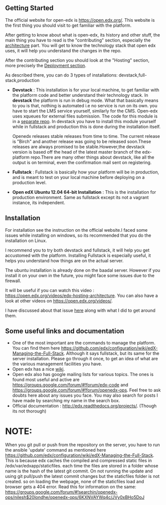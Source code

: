 ## Getting Started
The official website for open-edx is https://open.edx.org/. This website is the first thing you should visit to get familiar with the platform.

After getting to know about what is open-edx, its history and other stuff, the main thing you have to read is the "contributing" section, especially the [architecture](https://open.edx.org/contributing-to-edx/architecture) part. You will get to know the technology stack that open edx uses, it will help you understand the changes in the repo.

After the contributing section you should look at the "Hosting" section, more precisely the [Deployment section](https://open.edx.org/deployment-options).

As described there, you can do 3 types of installations: devstack,full-stack,production
* **Devstack** : This installation is for your local machine, to get familiar with the platform code and better understand their technology stack. In **devstack** the platform is run in debug mode. What that basically means to you is that, nothing is automated i.e no service is run on its own. you have to start the LMS service yourself, similarly for the CMS. Open-edx uses xqueues for external files submission. The code for this module is in a [separate repo](github.com/edx/xqueue). In devstack you have to install this module yourself while in fullstack and production this is done during the installation itself.

    Openedx releases stable releases from time to time. The current release is "Birch" and another release was going to be released soon.These releases are always promised to be stable.However,the devstack version is based off the head of the latest master branch of the edx-platform repo.There are many other things about devstack, like all the output is on terminal, even the confirmation mail sent on registering.
* **Fullstack** : Fullstack is basically how your platform will be in production, and is meant to test on your local machine before deploying on a production level.
* **Open edX Ubuntu 12.04 64-bit Installation** : This is the installation for production environment. Same as fullstack except its not a vagrant instance, its independent.

## Installation

For installation see the instruction on the official website.I faced some issues while installing on windows, so its recommended that you do the installation on Linux.

I recommend you to try both devstack and fullstack, it will help you get accustomed with the platform. Installing Fullstack is especially useful, it helps you understand how things are on the actual server.

The ubuntu installation is already done on the baadal server. However if you install it on your own in the future, you might face some issues due to the firewall.

It will be useful if you can watch this video : https://open.edx.org/videos/edx-hosting-architecture. You can also have a look at other videos on https://open.edx.org/videos/.

I have discussed about that issue [here](https://github.com/edx/configuration/issues/2086) along with what I did to get around them.

## Some useful links and documentation
* One of the most important are the commands to manage the platform. You can find them here https://github.com/edx/configuration/wiki/edX-Managing-the-Full-Stack. Although it says fullstack, but its same for the server installation. Please go through it once, to get an idea of what are the various management facilities you have.
* Open edx has a nice [wiki](https://github.com/edx/configuration/wiki/).
* Open edx also has google mailing lists for various topics. The ones is found most useful and active are https://groups.google.com/forum/#!forum/edx-code and https://groups.google.com/forum/#!forum/openedx-ops. Feel free to ask doubts here about any issues you face. You may also search for posts I have made by searching my name in the search box.
* Official documentation : http://edx.readthedocs.org/projects/. (Though its not thorough)


# NOTE:
When you git pull or push from the repository on the server, you have to run the ansible 'update' command as mentioned here https://github.com/edx/configuration/wiki/edX-Managing-the-Full-Stack. This is because edx caches the compiled and compressed static files in /edx/var/edxapp/staticfiles. each time the files are stored in a folder whose name is the hash of the latest git commit. On not running the update and using git pull/push the latest commit changes but the staticfiles folder is not created. so on loading the webpage, none of the staticfiles load and browser gets a 404 error.
Read this for information on the same: https://groups.google.com/forum/#!searchin/openedx-ops/nilesh$20londhe/openedx-ops/6KXNVAYWq4c/JVy0xBHo5DoJ